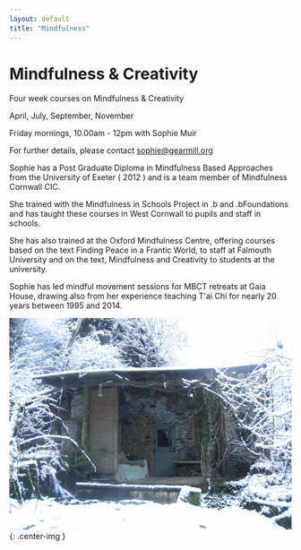 ```yaml
---
layout: default
title: "Mindfulness"
---
```


# Mindfulness & Creativity
 
Four week courses on Mindfulness & Creativity 
 
April, July, September, November 
 
Friday mornings, 10.00am - 12pm with Sophie Muir
 
For further details, please contact sophie@gearmill.org
 
 
Sophie has a Post Graduate Diploma in Mindfulness Based Approaches from the University of Exeter ( 2012 ) and is a team member of Mindfulness Cornwall CIC.
 
She trained with the Mindfulness in Schools Project in .b and .bFoundations and has taught these courses in West Cornwall to pupils and staff in schools.
 
She has also trained at the Oxford Mindfulness Centre, offering courses based on the text Finding Peace in a Frantic World, to staff at Falmouth University and on the text, Mindfulness and Creativity to students at the university.
 
Sophie has led mindful movement sessions for MBCT retreats at Gaia House, drawing also from her experience teaching T'ai Chi for nearly 20 years between 1995 and 2014.

![Gear Mill](/assets/images/gallery/IMG_4789.jpeg "snow"){: .center-img }

